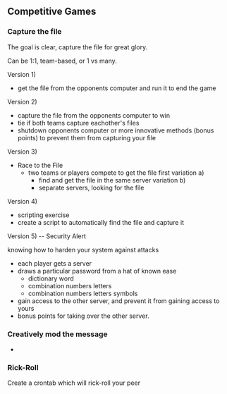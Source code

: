 ## Competitive Games

### Capture the file

The goal is clear, capture the file for great glory.

Can be 1:1, team-based, or 1 vs many.

Version 1)
* get the file from the opponents computer and run it to end the game

Version 2)
* capture the file from the opponents computer to win
* tie if both teams capture eachother's files
* shutdown opponents computer or more innovative methods (bonus points) to prevent them from capturing your file

Version 3)
* Race to the File
  * two teams or players compete to get the file first
  variation a) 
    * find and get the file in the same server
  variation b)
    * separate servers, looking for the file

Version 4)
* scripting exercise
* create a script to automatically find the file and capture it


Version 5) -- Security Alert

knowing how to harden your system against attacks

* each player gets a server
* draws a particular password from a hat of known ease
  * dictionary word
  * combination numbers letters
  * combination numbers letters symbols
* gain access to the other server, and prevent it from gaining access to yours
* bonus points for taking over the other server.


### Creatively mod the message

* 


### Rick-Roll

Create a crontab which will rick-roll your peer

### 


